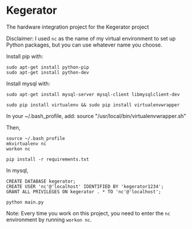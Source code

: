 # Kegerator


The hardware integration project for the Kegerator project

Disclaimer: I used `nc` as the name of my virtual environment to set up Python packages, but you can use whatever name you choose.

Install pip with:

    sudo apt-get install python-pip
    sudo apt-get install python-dev

Install mysql with:

    sudo apt-get install mysql-server mysql-client libmysqlclient-dev

    sudo pip install virtualenv && sudo pip install virtualenvwrapper

In your ~/.bash_profile, add:
    source "/usr/local/bin/virtualenvwrapper.sh"

Then,

    source ~/.bash_profile
    mkvirtualenv nc
    workon nc

    pip install -r requirements.txt

In mysql,

    CREATE DATABASE kegerator;
    CREATE USER 'nc'@'localhost' IDENTIFIED BY 'kegerator1234';
    GRANT ALL PRIVILEGES ON kegerator . * TO 'nc'@'localhost';

    python main.py

Note: Every time you work on this project, you need to enter the `nc` environment by running `workon nc`.
